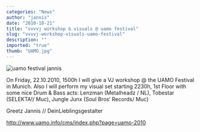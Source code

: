 ```yaml
---
categories: "News"
author: "jannis"
date: "2010-10-21"
title: "vvvvj workshop & visuals @ uamo festival"
slug: "vvvvj-workshop-visuals-uamo-festival"
description: ""
imported: "true"
thumb: "UAMO.jpg"
---
```



![uamo festival jannis](UAMO.jpg) 

On Friday, 22.10.2010, 1500h I will give a VJ workshop @ the UAMO Festival in Munich. Also I will perform my visual set starting 2230h, 1st Floor with some nice Drum & Bass acts: Lenzman (Metalheadz / NL), Tobestar (SELEKTA!/ Muc), Jungle Junx (Soul Bros‘ Records/ Muc) 

Greetz Jannis // DeinLieblingsgestalter

<http://www.uamo.info/cms/index.php?page=uamo-2010>